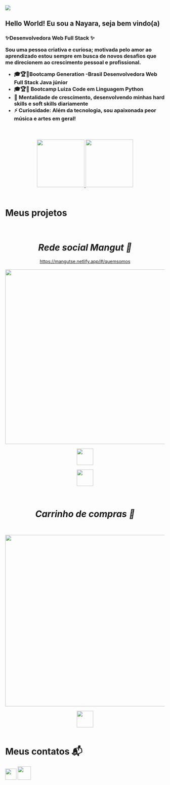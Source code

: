 <img src="https://user-images.githubusercontent.com/104438961/199100199-f9dcc8e7-8646-4093-85ef-ac1b6653098d.jpg" width=auto/>


<h2> Hello World! Eu sou a Nayara, seja bem vindo(a) </h2>

<h3>✨Desenvolvedora Web Full Stack ✨

Sou uma pessoa criativa e curiosa; motivada pelo amor ao aprendizado estou sempre em busca de novos desafios que me direcionem ao crescimento pessoal e profissional. 

- 🎓🏆🚀Bootcamp Generation -Brasil Desenvolvedora Web Full Stack Java júnior
- 🎓🏆🚀 Bootcamp Luiza Code em Linguagem Python 
- 🌱 Mentalidade de crescimento, desenvolvendo minhas hard skills e soft skills diariamente
- ⚡ Curiosidade: Além da tecnologia, sou apaixonada peor música e artes em geral! 
<br>
<br>
<div align="center">
  <a href="https://github.com/NaayaLelis">
   <img height="150em" src="https://github-readme-stats.vercel.app/api?username=NaayaLelis&count_public=true&include_all_commits=true&show_icons=true&&random=&randomss524272theme=vue-dark&hide_border=true&show_owner=true"/>
    <img height="150em" src="https://github-readme-stats.vercel.app/api/top-langs/?username=NaayaLelis&&random=&randomss524272theme=vue-dark&hide_border=true&&layout=compact"/>
  </a>
</div>
<br>

<h1>Meus projetos</h1>
<br>
<div align ="center">
<i><h1>Rede social Mangut 🌳</h1></i>

https://mangutse.netlify.app/#/quemsomos
<br>
<br>
<a href="https://mangutse.netlify.app/#/quemsomos"><img src="https://user-images.githubusercontent.com/104438961/197902534-e1d31b7a-3824-47b4-bbc1-0b1e47749042.gif" width="550"/></a>
</p>
    
<a href="https://github.com/Projeto-Integrador-GB-Mangut/Backend"><img src="https://user-images.githubusercontent.com/104438961/197904981-9f5a18de-05a1-44d3-b7a7-1719d4f05fb7.png" height =52/></a>

<a href="https://github.com/Projeto-Integrador-GB-Mangut/Frontend">
<img src="https://user-images.githubusercontent.com/104438961/197905063-c9abd635-f443-4b0e-a6c5-b4d4247b20d4.png" height=52/></a> </p>
<br>
<i><h1>Carrinho de compras 🛒</h1></i>
<br>

<img src="https://user-images.githubusercontent.com/104438961/197910064-871fc381-a124-4385-ada6-4719047fe58e.gif" width="540"/></a>
</p>
   
<a href="https://github.com/Projeto-Final-Grupo-16-Magalu/Back-end"><img src="https://user-images.githubusercontent.com/104438961/197904981-9f5a18de-05a1-44d3-b7a7-1719d4f05fb7.png" height=52/></a>
<br>
<br>
</div> 

<h1>Meus contatos 📬 </h1>
<p align="left">
<a href="https://www.linkedin.com/in/nayaralelis/"><img src="https://user-images.githubusercontent.com/104438961/199102591-f2b27bd3-36cf-4c3b-8ae7-304bc421cafe.png" width="35px"/></a> <a href="mailto:contato.naayalelis@gmail.com"><img src="https://img.icons8.com/fluent/48/000000/gmail.png" width="42px"/></a>
</p>